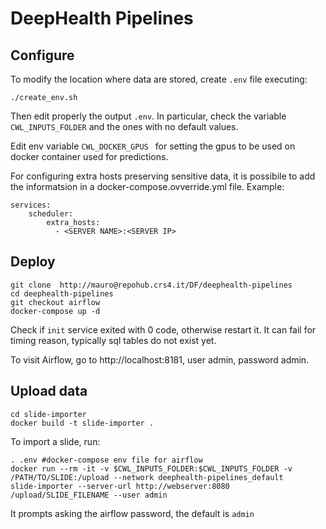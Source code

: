 # DeepHealth Pipelines


## Configure

To modify the location where data are stored, create ```.env``` file executing:
```
./create_env.sh
```
Then edit properly the output ```.env```. In particular, check the variable ```CWL_INPUTS_FOLDER``` and the ones with no default values.


Edit env variable ```CWL_DOCKER_GPUS ``` for setting the gpus to be used on docker container used for predictions.


For configuring extra hosts preserving sensitive data, it is possibile to add the informatsion in a docker-compose.ovverride.yml file.
Example:

```
services:
    scheduler:
        extra_hosts:
          - <SERVER NAME>:<SERVER IP>
```


## Deploy

```
git clone  http://mauro@repohub.crs4.it/DF/deephealth-pipelines
cd deephealth-pipelines
git checkout airflow
docker-compose up -d
```

Check if ```init``` service exited with 0 code, otherwise restart it. It can fail for timing reason, typically sql tables do not exist yet.

To visit Airflow, go to http://localhost:8181, user admin, password admin.



## Upload data

```
cd slide-importer
docker build -t slide-importer .
```

To import a slide, run:
```
. .env #docker-compose env file for airflow
docker run --rm -it -v $CWL_INPUTS_FOLDER:$CWL_INPUTS_FOLDER -v /PATH/TO/SLIDE:/upload --network deephealth-pipelines_default     slide-importer --server-url http://webserver:8080 /upload/SLIDE_FILENAME --user admin
```

It prompts asking the airflow password, the default is ```admin```




